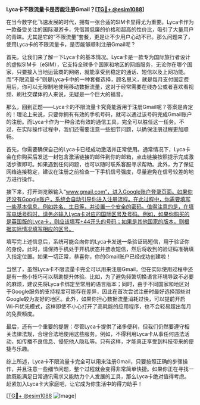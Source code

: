 **Lyca卡不限流量卡是否能注册Gmail？[[TG💪+ @esim1088](https://t.me/s/esim1088)]**

在当今数字化飞速发展的时代，拥有一张合适的SIM卡显得尤为重要。Lyca卡作为一款备受关注的国际漫游卡，凭借其低廉的价格和超高的性价比，吸引了大量用户的青睐。尤其是它的“不限流量”套餐，更是让不少用户心动不已。那么问题来了，使用Lyca卡的不限流量卡，是否能够顺利注册Gmail呢？

首先，让我们来了解一下Lyca卡的基本情况。Lyca卡是一款专为国际旅行者设计的虚拟SIM卡（eSIM），它支持全球多个国家和地区的网络服务，无论你在哪个国家，只要接入当地运营商的网络，就能享受到稳定的通话、短信以及上网功能。而“不限流量卡”则是Lyca卡中的一种套餐选择，顾名思义，就是每月支付固定费用后，你可以无限制地使用移动数据流量，这对于经常需要在线办公或者喜欢看视频、刷社交媒体的人来说，无疑是一个巨大的福音。

那么，回到正题——Lyca卡的不限流量卡究竟能否用于注册Gmail呢？答案是肯定的！理论上来说，只要你拥有有效的手机号码，就可以通过该号码完成Gmail账户的注册。而Lyca卡作为一种合法有效的通信工具，完全可以胜任这一任务。不过，在实际操作过程中，我们还需要注意一些细节问题，以确保注册过程更加顺畅。

首先，你需要确保自己的Lyca卡已经成功激活并正常使用。通常情况下，Lyca卡会在你购买后发送一封包含激活链接的邮件到你的邮箱，点击链接按照提示完成激活步骤即可。如果遇到任何问题，也可以随时联系客服寻求帮助。此外，为了保证网络连接稳定，建议在注册之前检查一下手机信号强度，尽量避免在信号较差的地方进行操作。

接下来，打开浏览器输入“www.gmail.com”，进入Google账户登录页面。如果你还没有Google账户，系统会自动引导你进入注册流程。在此过程中，你需要填写一些基本信息，例如姓名、生日等，并设置一个安全的密码。值得注意的是，在填写电话号码时，请务必输入Lyca卡对应的国际区号及号码。例如，如果你购买的是英国版的Lyca卡，则应该填写+44开头的号码；如果是其他国家的版本，则根据实际情况填写相应的区号。

填写完上述信息后，系统可能会向你的Lyca卡发送一条验证码短信，用于验证你的身份。此时，请保持手机处于开机状态并接收短信，然后将收到的验证码准确填入指定位置。如果一切正常，恭喜你，你的Gmail账户已经成功创建啦！

当然了，虽然Lyca卡不限流量卡完全可以用来注册Gmail，但在实际使用过程中还是有一些小技巧可以帮助提升体验。比如，为了避免频繁切换语言环境导致不必要的麻烦，建议先将Lyca卡绑定至常用的语言版本；同时，由于不同国家和地区对于Google服务的支持程度可能存在差异，因此在首次尝试注册时最好选择那些对Google较为友好的地区。此外，如果你担心数据流量消耗过快，可以提前开启Wi-Fi优先模式，这样即使不小心打开了高耗能的应用程序，也不会轻易超出每月的免费额度。

最后，还有一个重要的提醒：尽管Lyca卡提供了诸多便利，但我们仍然要遵守相关法律法规，合理合法地使用这些服务。例如，不得利用Lyca卡从事任何违法活动，如传播不良信息、侵犯他人隐私等。只有这样，才能真正享受到科技带来的便捷与乐趣。

综上所述，Lyca卡不限流量卡完全可以用来注册Gmail，只要按照正确的步骤操作，并且注意一些细节问题，整个过程就会变得非常简单快捷。如果你正在寻找一款既能满足日常通讯需求又能助力个人发展的工具，那么Lyca卡绝对值得考虑。赶紧加入Lyca卡大家庭吧，让它成为你生活中的得力助手！

[[TG💪+ @esim1088](https://t.me/s/esim1088) ![Image](https://i.postimg.cc/4NQfJmqS/Snipaste-2025-05-13-00-14-12.png)]